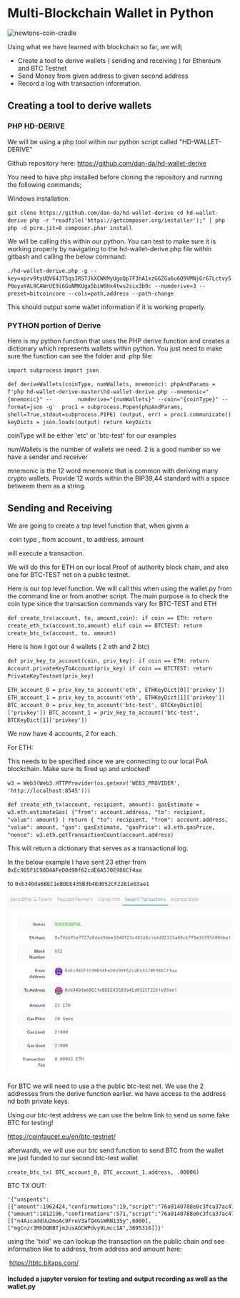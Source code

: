 # Multi-Blockchain Wallet in Python

![newtons-coin-cradle](Images/newtons-coin-cradle.jpg)

Using what we have learned with blockchain so far, we will;

* Create a tool to derive wallets ( sending and receiving ) for Ethereum and BTC Testnet
* Send Money from given address to given second address
* Record a log with transaction information.



## Creating a tool to derive wallets

### PHP HD-DERIVE

We will be using a php tool within our python script called "HD-WALLET-DERIVE"

Github repository here: https://github.com/dan-da/hd-wallet-derive

You need to have php installed before cloning the repository and running the following commands;

Windows installation:

`git clone https://github.com/dan-da/hd-wallet-derive
 cd hd-wallet-derive
 php -r "readfile('https://getcomposer.org/installer');" | php
 php -d pcre.jit=0 composer.phar install`

We will be calling this within our python. You can test to make sure it is working properly by navigating to the hd-wallet-derive.php file within gitbash and calling the below command:

`./hd-wallet-derive.php -g --key=xprv9tyUQV64JT5qs3RSTJkXCWKMyUgoQp7F3hA1xzG6ZGu6u6Q9VMNjGr67Lctvy5P8oyaYAL9CAWrUE9i6GoNMKUga5biW6Hx4tws2six3b9c --numderive=3 --preset=bitcoincore --cols=path,address --path-change`

This should output some wallet information if it is working properly.

### PYTHON portion of Derive

Here is my python function that uses the PHP derive function and creates a dictionary which represents wallets within python. You just need to make sure the function can see the folder and .php file:

`import subprocess`
`import json`

`def deriveWallets(coinType, numWallets, mnemonic):
	phpAndParams = f'php hd-wallet-derive-master\hd-wallet-derive.php --mnemonic="{mnemonic}" --		numderive="{numWallets}" --coin="{coinType}" --format=json -g' 
    proc1 = subprocess.Popen(phpAndParams, shell=True,stdout=subprocess.PIPE)
    (output, err) = proc1.communicate()
    keyDicts = json.loads(output)
    return keyDicts`

coinType will be either 'etc' or 'btc-test' for our examples

numWallets is the number of wallets we need. 2 is a good number so we have a sender and receiver

mnemonic is the 12 word mnemonic that is common with deriving many crypto wallets. Provide 12 words within the BIP39,44 standard with a space betweem them as a string.



## Sending and Receiving

We are going to create a top level function that, when given a: 

​	coin type  , from account , to address, amount

will execute a transaction.

We will do this for ETH on our local Proof of authority block chain, and also one for BTC-TEST net on a public testnet.

Here is our top level function. We will call this when using the wallet.py from the command line or from another script. The main purpose is to check the coin type since the transaction commands vary for BTC-TEST and ETH

`def create_trx(account, to, amount,coin):
    if coin == ETH:
        return create_eth_tx(account,to,amount)
    elif coin == BTCTEST:
        return create_btc_tx(account, to, amount)`



Here is how I got our 4 wallets ( 2 eth and 2 btc)

`def priv_key_to_account(coin, priv_key):
    if coin == ETH:
        return Account.privateKeyToAccount(priv_key)
    if coin == BTCTEST:
        return PrivateKeyTestnet(priv_key)`

`ETH_account_0 = priv_key_to_account('eth', ETHKeyDict[0]['privkey'])
ETH_account_1 = priv_key_to_account('eth', ETHKeyDict[1]['privkey'])
BTC_account_0 = priv_key_to_account('btc-test', BTCKeyDict[0]['privkey'])
BTC_account_1 = priv_key_to_account('btc-test', BTCKeyDict[1]['privkey'])`

We now have 4 accounts, 2 for each.





For ETH:

This needs to be specified since we are connecting to our local PoA blockchain. Make sure its fired up and unlocked!

`w3 = Web3(Web3.HTTPProvider(os.getenv('WEB3_PROVIDER', 'http://localhost:8545')))`

`def create_eth_tx(account, recipient, amount):
    gasEstimate = w3.eth.estimateGas(
        {"from": account.address, "to": recipient, "value": amount}
    )
    return {
        "to": recipient,
        "from": account.address,
        "value": amount,
        "gas": gasEstimate,
        "gasPrice": w3.eth.gasPrice,
        "nonce": w3.eth.getTransactionCount(account.address) `

This will return a dictionary that serves as a transactional log. 

In the below example I have sent 23 ether from `0xEc985F1C90D4AFeD0d90f62cdE6A570E986Cf4aa`

to  `0xb340da6BEC1eBDEE435B3b4Ed052CF2261e03ae1`



![btc-test](Images/ethTransaction01.png)



For BTC we will need to use a the public btc-test net. We use the 2 addresses from the derive function earlier. we have access to the address nd both private keys.

Using our btc-test address we can use the below link to send us some fake BTC for testing!

https://coinfaucet.eu/en/btc-testnet/

afterwards, we will use our btc send function to send BTC from the wallet we just funded to our second btc-test wallet

`create_btc_tx( BTC_account_0, BTC_account_1.address, .00006)`

BTC TX OUT:

```
'{"unspents":[{"amount":1962424,"confirmations":19,"script":"76a9140788e0c3fca37ac472754eef4bbe4af81c546b7a88ac","txid":"f3bf73dac1bea9a45dec0e2165cb84f6b576db9cfa58841fb107ace4eeae6cc4","txindex":1,"type":"p2pkh","vsize":148,"segwit":false},{"amount":1812196,"confirmations":571,"script":"76a9140788e0c3fca37ac472754eef4bbe4af81c546b7a88ac","txid":"0ebcabf1e6998d7e721b05660d729f9e733998a76e417f6dccd4a53c8ab28022","txindex":0,"type":"p2pkh","vsize":148,"segwit":false}],"outputs":[["n4AicaddUu2moAc9FroV3afQ4GsWRN135y",6000],["mgCnzr3MhDQBBTjmJusAGCWPdvy9Lmcc1A",3695316]]}'
```



using the 'txid' we can lookup the transaction on the public chain and see information like to address, from address and amount here:

​				https://tbtc.bitaps.com/



#### Included a jupyter version for testing and output recording as well as the wallet.py











